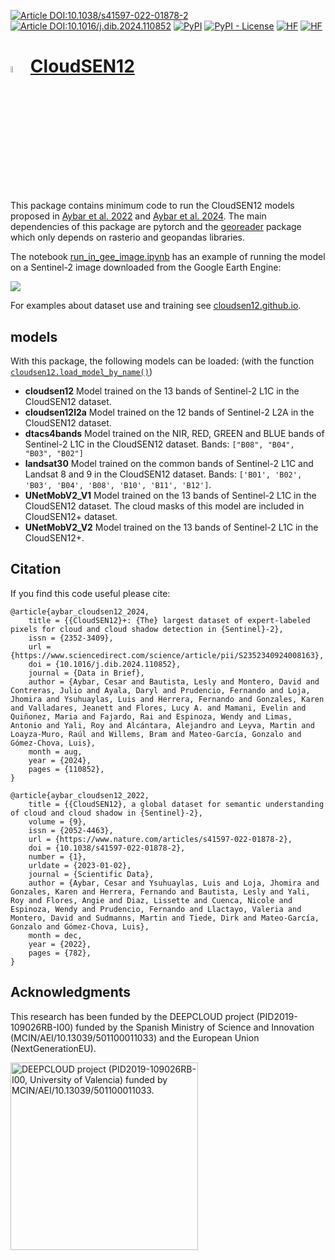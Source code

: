 [![Article DOI:10.1038/s41597-022-01878-2](https://img.shields.io/badge/Article%20DOI-10.1038%2Fs41597.022.01878.2-blue)](https://doi.org/10.1038/s41597-022-01878-2) [![Article DOI:10.1016/j.dib.2024.110852](https://img.shields.io/badge/Article%20DOI-10.1016%2Fj.dib.2024.110852-blue)](https://doi.org/10.1016/j.dib.2024.110852)  [![PyPI](https://img.shields.io/pypi/v/cloudsen12_models)](https://pypi.org/project/cloudsen12_models/) [![PyPI - License](https://img.shields.io/pypi/l/cloudsen12_models)](https://github.com/spaceml-org/cloudsen12_models/blob/main/LICENSE) [![HF](https://img.shields.io/badge/%F0%9F%A4%97-Datasets-yellow)](https://huggingface.co/datasets/isp-uv-es/CloudSEN12Plus) [![HF](https://img.shields.io/badge/%F0%9F%A4%97-Models-yellow)](https://huggingface.co/isp-uv-es/cloudsen12_models)

<h1> <img src="https://raw.githubusercontent.com/IPL-UV/cloudsen12_models/main/notebooks/logo.webp" alt="Logo" width='5%'> 
	<a href="https://cloudsen12.github.io/"> CloudSEN12 </a> 
</h1>

This package contains minimum code to run the CloudSEN12 models proposed in [Aybar et al. 2022](https://www.nature.com/articles/s41597-022-01878-02) and [Aybar et al. 2024](https://www.sciencedirect.com/science/article/pii/S2352340924008163). The main dependencies of this package are pytorch and the [georeader](https://github.com/spaceml-org/georeader) package which only depends on rasterio and geopandas libraries.

The notebook [run_in_gee_image.ipynb](https://github.com/IPL-UV/cloudsen12_models/blob/main/notebooks/run_in_gee_image.ipynb) has an example of running the model on a Sentinel-2 image downloaded from the Google Earth Engine:

 <img src="https://raw.githubusercontent.com/IPL-UV/cloudsen12_models/main/notebooks/example_flood_dubai_2024.png">

For examples about dataset use and training see [cloudsen12.github.io](https://cloudsen12.github.io/).

## models
With this package, the following models can be loaded: (with the function [`cloudsen12.load_model_by_name()`](https://github.com/IPL-UV/cloudsen12_models/blob/main/cloudsen12_models/cloudsen12.py#L167))

* **cloudsen12** Model trained on the 13 bands of Sentinel-2 L1C in the CloudSEN12 dataset.
* **cloudsen12l2a**  Model trained on the 12 bands of Sentinel-2 L2A in the CloudSEN12 dataset.
* **dtacs4bands** Model trained on the NIR, RED, GREEN and BLUE bands of Sentinel-2 L1C in the CloudSEN12 dataset. Bands: `["B08", "B04", "B03", "B02"]`
* **landsat30** Model trained on the common bands of Sentinel-2 L1C and Landsat 8 and 9 in the CloudSEN12 dataset. Bands: `['B01', 'B02', 'B03', 'B04', 'B08', 'B10', 'B11', 'B12']`.
* **UNetMobV2_V1** Model trained on the 13 bands of Sentinel-2 L1C in the CloudSEN12 dataset. The cloud masks of this model are included in CloudSEN12+ dataset.
* **UNetMobV2_V2** Model trained on the 13 bands of Sentinel-2 L1C in the CloudSEN12+.

## Citation

If you find this code useful please cite:

```
@article{aybar_cloudsen12_2024,
	title = {{CloudSEN12}+: {The} largest dataset of expert-labeled pixels for cloud and cloud shadow detection in {Sentinel}-2},
	issn = {2352-3409},
	url = {https://www.sciencedirect.com/science/article/pii/S2352340924008163},
	doi = {10.1016/j.dib.2024.110852},
	journal = {Data in Brief},
	author = {Aybar, Cesar and Bautista, Lesly and Montero, David and Contreras, Julio and Ayala, Daryl and Prudencio, Fernando and Loja, Jhomira and Ysuhuaylas, Luis and Herrera, Fernando and Gonzales, Karen and Valladares, Jeanett and Flores, Lucy A. and Mamani, Evelin and Quiñonez, Maria and Fajardo, Rai and Espinoza, Wendy and Limas, Antonio and Yali, Roy and Alcántara, Alejandro and Leyva, Martin and Loayza-Muro, Raúl and Willems, Bram and Mateo-García, Gonzalo and Gómez-Chova, Luis},
	month = aug,
	year = {2024},
	pages = {110852},
}

@article{aybar_cloudsen12_2022,
	title = {{CloudSEN12}, a global dataset for semantic understanding of cloud and cloud shadow in {Sentinel}-2},
	volume = {9},
	issn = {2052-4463},
	url = {https://www.nature.com/articles/s41597-022-01878-2},
	doi = {10.1038/s41597-022-01878-2},
	number = {1},
	urldate = {2023-01-02},
	journal = {Scientific Data},
	author = {Aybar, Cesar and Ysuhuaylas, Luis and Loja, Jhomira and Gonzales, Karen and Herrera, Fernando and Bautista, Lesly and Yali, Roy and Flores, Angie and Diaz, Lissette and Cuenca, Nicole and Espinoza, Wendy and Prudencio, Fernando and Llactayo, Valeria and Montero, David and Sudmanns, Martin and Tiede, Dirk and Mateo-García, Gonzalo and Gómez-Chova, Luis},
	month = dec,
	year = {2022},
	pages = {782},
}

```

## Acknowledgments

This research has been funded by the DEEPCLOUD project (PID2019-109026RB-I00) funded by the Spanish Ministry of Science and Innovation (MCIN/AEI/10.13039/501100011033) and the European Union (NextGenerationEU).

<img width="300" title="DEEPCLOUD project (PID2019-109026RB-I00, University of Valencia) funded by MCIN/AEI/10.13039/501100011033." alt="DEEPCLOUD project (PID2019-109026RB-I00, University of Valencia) funded by MCIN/AEI/10.13039/501100011033." src="https://www.uv.es/chovago/logos/logoMICIN.jpg">

